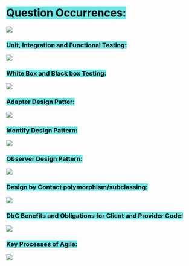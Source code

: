 
# <mark style="background: #69E7E4;">Question Occurrences:</mark>

![](https://i.imgur.com/GYXGKQD.png)


### <mark style="background: #69E7E4;">Unit, Integration and Functional Testing:</mark>

![](https://i.imgur.com/rat6rW7.png)

### <mark style="background: #69E7E4;">White Box and Black box Testing:</mark>

![](https://i.imgur.com/fBkpLVO.png)

### <mark style="background: #69E7E4;">Adapter Design Patter:</mark>

![](https://i.imgur.com/ihGVNK8.png)

### <mark style="background: #69E7E4;">Identify Design Pattern:</mark>

![](https://i.imgur.com/SSn3eNu.png)


### <mark style="background: #69E7E4;">Observer Design Pattern:</mark>

![](https://i.imgur.com/cTK0rNP.png)


### <mark style="background: #69E7E4;">Design by Contact polymorphism/subclassing:</mark>

![](https://i.imgur.com/I2ZGiro.png)

### <mark style="background: #69E7E4;">DbC Benefits and Obligations for Client and Provider Code:</mark>

![](https://i.imgur.com/Ll2gKJe.png)

### <mark style="background: #69E7E4;">Key Processes of Agile:</mark>

![](https://i.imgur.com/5x7i91F.png)
